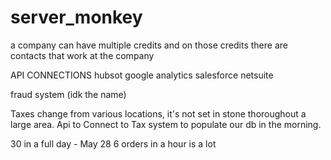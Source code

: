 # server_monkey

a company can have multiple credits and on those credits there are contacts that work at the company




API CONNECTIONS
hubsot
google analytics
salesforce
netsuite

fraud system (idk the name)

Taxes change from various locations, it's not set in stone thoroughout a large area.
Api to Connect to Tax system to populate our db in the morning.

30 in a full day - May 28
6 orders in a hour is a lot
